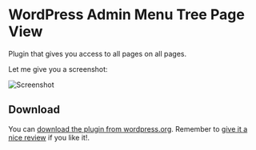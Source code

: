 # WordPress Admin Menu Tree Page View

Plugin that gives you access to all pages on all pages.

Let me give you a screenshot:

![Screenshot](https://s.w.org/plugins/admin-menu-tree-page-view/screenshot-1.png?r=1102635)

## Download

You can [download the plugin from wordpress.org](https://wordpress.org/plugins/admin-menu-tree-page-view/).
Remember to [give it a nice review](https://wordpress.org/support/view/plugin-reviews/admin-menu-tree-page-view) if you like it!.
